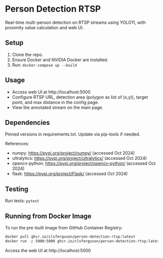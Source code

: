 # Person Detection RTSP

Real-time multi-person detection on RTSP streams using YOLO11, with proximity value calculation and web UI.

## Setup

1. Clone the repo.
2. Ensure Docker and NVIDIA Docker are installed.
3. Run: `docker-compose up --build`

## Usage

- Access web UI at http://localhost:5000
- Configure RTSP URL, detection area (polygon as list of (x,y)), target point, and max distance in the config page.
- View the annotated stream on the main page.

## Dependencies

Pinned versions in requirements.txt. Update via pip-tools if needed.

References:
- numpy: https://pypi.org/project/numpy/ (accessed Oct 2024)
- ultralytics: https://pypi.org/project/ultralytics/ (accessed Oct 2024)
- opencv-python: https://pypi.org/project/opencv-python/ (accessed Oct 2024)
- flask: https://pypi.org/project/Flask/ (accessed Oct 2024)

## Testing

Run tests: `pytest`

## Running from Docker Image

To run the pre-built image from GitHub Container Registry:

```bash
docker pull ghcr.io/clsferguson/person-detection-rtsp:latest
docker run -p 5000:5000 ghcr.io/clsferguson/person-detection-rtsp:latest
```

Access the web UI at http://localhost:5000

